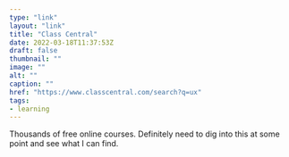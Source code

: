 ```yaml
---
type: "link"
layout: "link"
title: "Class Central"
date: 2022-03-18T11:37:53Z
draft: false
thumbnail: ""
image: ""
alt: ""
caption: ""
href: "https://www.classcentral.com/search?q=ux"
tags:
- learning
---
```


Thousands of free online courses. Definitely need to dig into this at some point and see what I can find.
